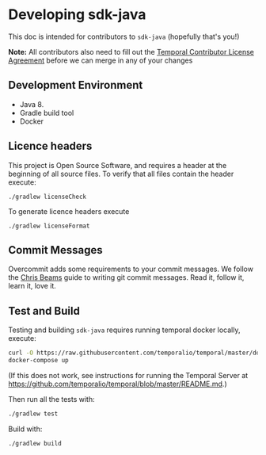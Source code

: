 # Developing sdk-java

This doc is intended for contributors to `sdk-java` (hopefully that's you!)

**Note:** All contributors also need to fill out the 
[Temporal Contributor License Agreement](https://gist.github.com/samarabbas/7dcd41eb1d847e12263cc961ccfdb197) 
before we can merge in any of your changes

## Development Environment

* Java 8.
* Gradle build tool
* Docker

## Licence headers

This project is Open Source Software, and requires a header at the beginning of
all source files. To verify that all files contain the header execute:

```lang=bash
./gradlew licenseCheck
```

To generate licence headers execute

```lang=bash
./gradlew licenseFormat
```

## Commit Messages

Overcommit adds some requirements to your commit messages. We follow the
[Chris Beams](http://chris.beams.io/posts/git-commit/) guide to writing git
commit messages. Read it, follow it, learn it, love it.

## Test and Build

Testing and building `sdk-java` requires running temporal docker locally, execute:

```bash
curl -O https://raw.githubusercontent.com/temporalio/temporal/master/docker/docker-compose.yml
docker-compose up
```

(If this does not work, see instructions for running the Temporal Server at https://github.com/temporalio/temporal/blob/master/README.md.)

Then run all the tests with:

```bash
./gradlew test
```

Build with:

```bash
./gradlew build
```
